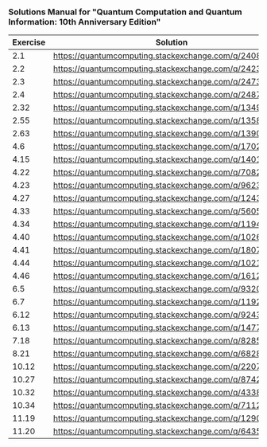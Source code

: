 ### Solutions Manual for "Quantum Computation and Quantum Information: 10th Anniversary Edition"

| Exercise | Solution                                                |
| -------- | ------------------------------------------------------- |
|   2.1    | https://quantumcomputing.stackexchange.com/q/2408/9474  |
|   2.2    | https://quantumcomputing.stackexchange.com/q/2423/9474  |
|   2.3    | https://quantumcomputing.stackexchange.com/q/2473/9474  |
|   2.4    | https://quantumcomputing.stackexchange.com/q/2487/9474  |
|   2.32   | https://quantumcomputing.stackexchange.com/q/13499/9474 |
|   2.55   | https://quantumcomputing.stackexchange.com/q/13589/9474 |
|   2.63   | https://quantumcomputing.stackexchange.com/q/13904/9474 |
|   4.6    | https://quantumcomputing.stackexchange.com/q/17026/9474 |
|   4.15   | https://quantumcomputing.stackexchange.com/q/14014/9474 |
|   4.22   | https://quantumcomputing.stackexchange.com/q/7082/9474  |
|   4.23   | https://quantumcomputing.stackexchange.com/q/9623/9474  |
|   4.27   | https://quantumcomputing.stackexchange.com/q/12439/9474 |
|   4.33   | https://quantumcomputing.stackexchange.com/q/5605/9474  |
|   4.34   | https://quantumcomputing.stackexchange.com/q/11941/9474 |
|   4.40   | https://quantumcomputing.stackexchange.com/q/10269/9474 |
|   4.41   | https://quantumcomputing.stackexchange.com/q/18077/9474 |
|   4.44   | https://quantumcomputing.stackexchange.com/q/10216/9474 |
|   4.46   | https://quantumcomputing.stackexchange.com/q/16126/9474 |
|   6.5    | https://quantumcomputing.stackexchange.com/q/9320/9474  |
|   6.7    | https://quantumcomputing.stackexchange.com/q/11921/9474 |
|   6.12   | https://quantumcomputing.stackexchange.com/q/9243/9474  |
|   6.13   | https://quantumcomputing.stackexchange.com/q/14771/9474 |
|   7.18   | https://quantumcomputing.stackexchange.com/q/8285/9474  |
|   8.21   | https://quantumcomputing.stackexchange.com/q/6828/9474  |
|  10.12   | https://quantumcomputing.stackexchange.com/q/2207/9474  |
|  10.27   | https://quantumcomputing.stackexchange.com/q/8742/9474  |
|  10.32   | https://quantumcomputing.stackexchange.com/q/4338/9474  |
|  10.34   | https://quantumcomputing.stackexchange.com/q/7112/9474  |
|  11.19   | https://quantumcomputing.stackexchange.com/q/12901/9474 |
|  11.20   | https://quantumcomputing.stackexchange.com/q/6435/9474  |
